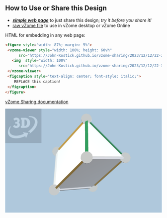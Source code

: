 
## How to Use or Share this Design

 - [***simple web page***](<https://John-Kostick.github.io/vzome-sharing/2023/12/12/22-38-30-J26-Gyrobifastigium-Polygon12/>) to just share this design; *try it before you share it!*
 - [raw vZome file](<https://raw.githubusercontent.com/John-Kostick/vzome-sharing/main/2023/12/12/22-38-30-J26-Gyrobifastigium-Polygon12/J26-Gyrobifastigium-Polygon12.vZome>) to use in vZome desktop or vZome Online
 
 HTML for embedding in any web page:
 ```html
<figure style="width: 87%; margin: 5%">
  <vzome-viewer style="width: 100%; height: 60vh"
       src="https://John-Kostick.github.io/vzome-sharing/2023/12/12/22-38-30-J26-Gyrobifastigium-Polygon12/J26-Gyrobifastigium-Polygon12.vZome" >
    <img  style="width: 100%"
       src="https://John-Kostick.github.io/vzome-sharing/2023/12/12/22-38-30-J26-Gyrobifastigium-Polygon12/J26-Gyrobifastigium-Polygon12.png" >
  </vzome-viewer>
  <figcaption style="text-align: center; font-style: italic;">
     REPLACE this caption!
  </figcaption>
</figure>
 ```

[vZome Sharing documentation](https://vzome.github.io/vzome/sharing.html#how-it-works)

![Image](<J26-Gyrobifastigium-Polygon12.png>)

